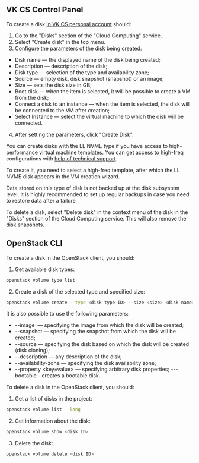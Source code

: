 ## VK CS Control Panel

To create a disk [in VK CS personal account](https://mcs.mail.ru/app/services/infra/servers/) should:

1. Go to the "Disks" section of the "Cloud Computing" service.
2. Select "Create disk" in the top menu.
3. Configure the parameters of the disk being created:

- Disk name — the displayed name of the disk being created;
- Description — description of the disk;
- Disk type — selection of the type and availability zone;
- Source — empty disk, disk snapshot (snapshot) or an image;
- Size — sets the disk size in GB;
- Boot disk — when the item is selected, it will be possible to create a VM from the disk;
- Connect a disk to an instance — when the item is selected, the disk will be connected to the VM after creation;
- Select Instance — select the virtual machine to which the disk will be connected.

4. After setting the parameters, click "Create Disk".

<info>

You can create disks with the LL NVME type if you have access to high-performance virtual machine templates. You can get access to high-freq configurations with [help of technical support](https://mcs.mail.ru/docs/contacts).

</info>

To create it, you need to select a high-freq template, after which the LL NVME disk appears in the VM creation wizard.

Data stored on this type of disk is not backed up at the disk subsystem level. It is highly recommended to set up regular backups in case you need to restore data after a failure

To delete a disk, select "Delete disk" in the context menu of the disk in the "Disks" section of the Cloud Computing service. This will also remove the disk snapshots.

## OpenStack CLI

To create a disk in the OpenStack client, you should:

1. Get available disk types:

```bash
openstack volume type list
```

2. Create a disk of the selected type and specified size:

```bash
openstack volume create --type <disk type ID> --size <size> <disk name>
```

It is also possible to use the following parameters:

- \--image <image ID> — specifying the image from which the disk will be created;
- \--snapshot <snapshot ID> — specifying the snapshot from which the disk will be created;
- \--source <disk ID> — specifying the disk based on which the disk will be created (disk cloning);
- \--description <description> — any description of the disk;
- \--availability-zone <zone> — specifying the disk availability zone;
- \--property <key=value> — specifying arbitrary disk properties;
-\--bootable - creates a bootable disk.

To delete a disk in the OpenStack client, you should:

1. Get a list of disks in the project:

```bash
openstack volume list --long
```

2. Get information about the disk:

```bash
openstack volume show <disk ID>
```

3. Delete the disk:

```bash
openstack volume delete <disk ID>
```

